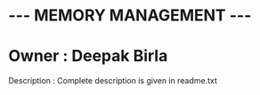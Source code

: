# --- MEMORY MANAGEMENT ---

# Owner : Deepak Birla

 Description :
 Complete description is given in readme.txt
